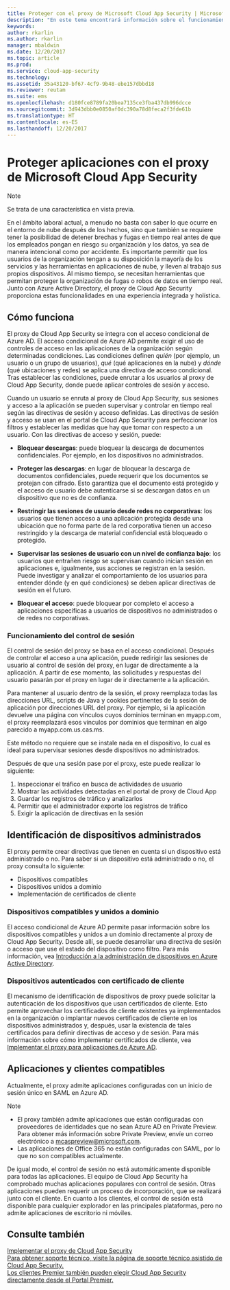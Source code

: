 ```yaml
---
title: Proteger con el proxy de Microsoft Cloud App Security | Microsoft Docs
description: "En este tema encontrará información sobre el funcionamiento del proxy de Cloud App Security."
keywords: 
author: rkarlin
ms.author: rkarlin
manager: mbaldwin
ms.date: 12/20/2017
ms.topic: article
ms.prod: 
ms.service: cloud-app-security
ms.technology: 
ms.assetid: 35a43120-bf67-4cf9-9b48-ebe157dbbd18
ms.reviewer: reutam
ms.suite: ems
ms.openlocfilehash: d180fce8789fa20bea7135ce3fba437db996dcce
ms.sourcegitcommit: 3d943dbb0e0850af0dc390a78d8feca2f3fde61b
ms.translationtype: HT
ms.contentlocale: es-ES
ms.lasthandoff: 12/20/2017
---
```

# <a name="protect-apps-with-microsoft-cloud-app-security-proxy"></a>Proteger aplicaciones con el proxy de Microsoft Cloud App Security

> [!NOTE]
> Se trata de una característica en vista previa.


En el ámbito laboral actual, a menudo no basta con saber lo que ocurre en el entorno de nube después de los hechos, sino que también se requiere tener la posibilidad de detener brechas y fugas en tiempo real antes de que los empleados pongan en riesgo su organización y los datos, ya sea de manera intencional como por accidente. Es importante permitir que los usuarios de la organización tengan a su disposición la mayoría de los servicios y las herramientas en aplicaciones de nube, y lleven al trabajo sus propios dispositivos. Al mismo tiempo, se necesitan herramientas que permitan proteger la organización de fugas o robos de datos en tiempo real. Junto con Azure Active Directory, el proxy de Cloud App Security proporciona estas funcionalidades en una experiencia integrada y holística.

## <a name="how-it-works"></a>Cómo funciona

El proxy de Cloud App Security se integra con el acceso condicional de Azure AD. El acceso condicional de Azure AD permite exigir el uso de controles de acceso en las aplicaciones de la organización según determinadas condiciones. Las condiciones definen *quién* (por ejemplo, un usuario o un grupo de usuarios), *qué* (qué aplicaciones en la nube) y *dónde* (qué ubicaciones y redes) se aplica una directiva de acceso condicional. Tras establecer las condiciones, puede enrutar a los usuarios al proxy de Cloud App Security, donde puede aplicar controles de sesión y acceso.

Cuando un usuario se enruta al proxy de Cloud App Security, sus sesiones y acceso a la aplicación se pueden supervisar y controlar en tiempo real según las directivas de sesión y acceso definidas. Las directivas de sesión y acceso se usan en el portal de Cloud App Security para perfeccionar los filtros y establecer las medidas que hay que tomar con respecto a un usuario. Con las directivas de acceso y sesión, puede:

-   **Bloquear descargas**: puede bloquear la descarga de documentos confidenciales. Por ejemplo, en los dispositivos no administrados.

-   **Proteger las descargas**: en lugar de bloquear la descarga de documentos confidenciales, puede requerir que los documentos se protejan con cifrado. Esto garantiza que el documento está protegido y el acceso de usuario debe autenticarse si se descargan datos en un dispositivo que no es de confianza. 

-   **Restringir las sesiones de usuario desde redes no corporativas**: los usuarios que tienen acceso a una aplicación protegida desde una ubicación que no forma parte de la red corporativa tienen un acceso restringido y la descarga de material confidencial está bloqueado o protegido.

-   **Supervisar las sesiones de usuario con un nivel de confianza bajo**: los usuarios que entrañen riesgo se supervisan cuando inician sesión en aplicaciones e, igualmente, sus acciones se registran en la sesión. Puede investigar y analizar el comportamiento de los usuarios para entender dónde (y en qué condiciones) se deben aplicar directivas de sesión en el futuro. 

- **Bloquear el acceso**: puede bloquear por completo el acceso a aplicaciones específicas a usuarios de dispositivos no administrados o de redes no corporativas.


### <a name="how-session-control-works"></a>Funcionamiento del control de sesión

El control de sesión del proxy se basa en el acceso condicional. Después de controlar el acceso a una aplicación, puede redirigir las sesiones de usuario al control de sesión del proxy, en lugar de directamente a la aplicación. A partir de ese momento, las solicitudes y respuestas del usuario pasarán por el proxy en lugar de ir directamente a la aplicación.

Para mantener al usuario dentro de la sesión, el proxy reemplaza todas las direcciones URL, scripts de Java y cookies pertinentes de la sesión de aplicación por direcciones URL del proxy. Por ejemplo, si la aplicación devuelve una página con vínculos cuyos dominios terminan en myapp.com, el proxy reemplazará esos vínculos por dominios que terminan en algo parecido a myapp.com.us.cas.ms. 

Este método no requiere que se instale nada en el dispositivo, lo cual es ideal para supervisar sesiones desde dispositivos no administrados. 

Después de que una sesión pase por el proxy, este puede realizar lo siguiente:
1. Inspeccionar el tráfico en busca de actividades de usuario
3. Mostrar las actividades detectadas en el portal de proxy de Cloud App
2. Guardar los registros de tráfico y analizarlos
3. Permitir que el administrador exporte los registros de tráfico
4. Exigir la aplicación de directivas en la sesión

## <a name="managed-device-identification"></a>Identificación de dispositivos administrados

El proxy permite crear directivas que tienen en cuenta si un dispositivo está administrado o no. Para saber si un dispositivo está administrado o no, el proxy consulta lo siguiente:

-   Dispositivos compatibles 
-   Dispositivos unidos a dominio 
-   Implementación de certificados de cliente
 
 
### <a name="compliant-and-domain-joined-devices"></a>Dispositivos compatibles y unidos a dominio
El acceso condicional de Azure AD permite pasar información sobre los dispositivos compatibles y unidos a un dominio directamente al proxy de Cloud App Security. Desde allí, se puede desarrollar una directiva de sesión o acceso que use el estado del dispositivo como filtro.
Para más información, vea [Introducción a la administración de dispositivos en Azure Active Directory](https://docs.microsoft.com/azure/active-directory/device-management-introduction). 

### <a name="client-certificate-authenticated-devices"></a>Dispositivos autenticados con certificado de cliente

El mecanismo de identificación de dispositivos de proxy puede solicitar la autenticación de los dispositivos que usan certificados de cliente. Esto permite aprovechar los certificados de cliente existentes ya implementados en la organización o implantar nuevos certificados de cliente en los dispositivos administrados y, después, usar la existencia de tales certificados para definir directivas de acceso y de sesión. Para más información sobre cómo implementar certificados de cliente, vea [Implementar el proxy para aplicaciones de Azure AD](proxy-deployment-aad.md).
 
## <a name="supported-apps-and-clients"></a>Aplicaciones y clientes compatibles

Actualmente, el proxy admite aplicaciones configuradas con un inicio de sesión único en SAML en Azure AD. 

> [!NOTE]
> - El proxy también admite aplicaciones que están configuradas con proveedores de identidades que no sean Azure AD en Private Preview. Para obtener más información sobre Private Preview, envíe un correo electrónico a mcaspreview@microsoft.com.
> - Las aplicaciones de Office 365 no están configuradas con SAML, por lo que no son compatibles actualmente.

De igual modo, el control de sesión no está automáticamente disponible para todas las aplicaciones. El equipo de Cloud App Security ha comprobado muchas aplicaciones populares con control de sesión. Otras aplicaciones pueden requerir un proceso de incorporación, que se realizará junto con el cliente.
En cuanto a los clientes, el control de sesión está disponible para cualquier explorador en las principales plataformas, pero no admite aplicaciones de escritorio ni móviles. 



## <a name="see-also"></a>Consulte también  
[Implementar el proxy de Cloud App Security](proxy-deployment-aad.md)   
[Para obtener soporte técnico, visite la página de soporte técnico asistido de Cloud App Security.](http://support.microsoft.com/oas/default.aspx?prid=16031)   
[Los clientes Premier también pueden elegir Cloud App Security directamente desde el Portal Premier.](https://premier.microsoft.com/)  
  


